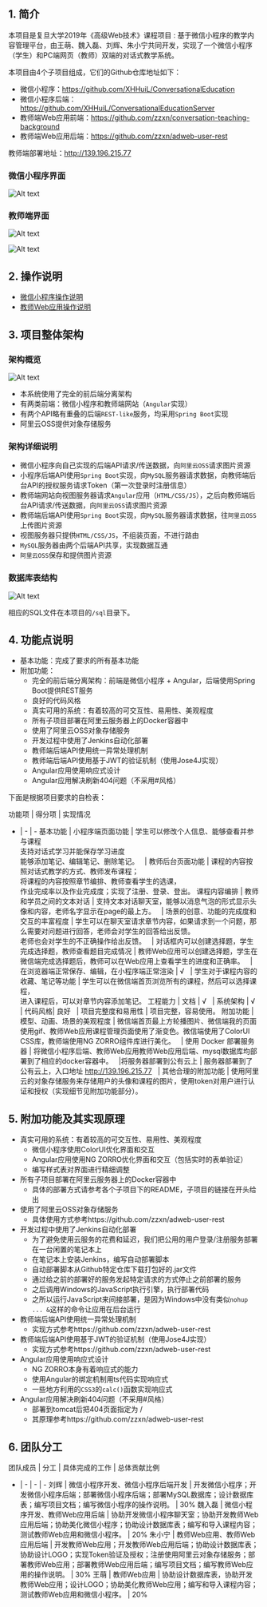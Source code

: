 ## 1. 简介

本项目是复旦大学2019年《高级Web技术》课程项目 : 基于微信小程序的教学内容管理平台，由王萌、魏入磊、刘辉、朱小宁共同开发，实现了一个微信小程序（学生）和PC端网页（教师）双端的对话式教学系统。

本项目由4个子项目组成，它们的Github仓库地址如下：

* 微信小程序：https://github.com/XHHuiL/ConversationalEducation
* 微信小程序后端：https://github.com/XHHuiL/ConversationalEducationServer
* 教师端Web应用前端：https://github.com/zzxn/conversation-teaching-background
* 教师端Web应用后端：https://github.com/zzxn/adweb-user-rest

教师端部署地址：http://139.196.215.77

### 微信小程序界面

![Alt text](assets/wechatapplet.jpg)

### 教师端界面

![Alt text](assets/1561095837141.png)

![Alt text](assets/1561096043823.png)


## 2. 操作说明

* [微信小程序操作说明](微信小程序的操作说明.md "微信小程序操作说明")
* [教师Web应用操作说明](对话式教学系统教师端操作说明.md "微信小程序操作说明")


## 3. 项目整体架构

### 架构概览

![Alt text](assets/sys-structure.png)

* 本系统使用了完全的前后端分离架构
* 有两类前端：微信小程序和教师端网站（```Angular```实现）
* 有两个API略有重叠的后端```REST-like```服务，均采用```Spring Boot```实现
* 阿里云OSS提供对象存储服务

### 架构详细说明

* 微信小程序向自己实现的后端API请求/传送数据，向```阿里云OSS```请求图片资源
* 小程序后端API使用```Spring Boot```实现，向```MySQL```服务器请求数据，向教师端后台API的授权服务请求Token（第一次登录时注册信息）
* 教师端网站向视图服务器请求```Angular```应用（```HTML/CSS/JS```），之后向教师端后台API请求/传送数据，向```阿里云OSS```请求图片资源
* 教师端后端API使用```Spring Boot```实现，向```MySQL```服务器请求数据，往```阿里云OSS```上传图片资源
* 视图服务器只提供```HTML/CSS/JS```，不组装页面，不进行路由
* ```MySQL```服务器由两个后端API共享，实现数据互通
* ```阿里云OSS```保存和提供图片资源

### 数据库表结构

![Alt text](assets/dababase-digram.png)

相应的SQL文件在本项目的```/sql```目录下。

## 4. 功能点说明

* 基本功能：完成了要求的所有基本功能
* 附加功能：
    * 完全的前后端分离架构：前端是微信小程序 + Angular，后端使用Spring Boot提供REST服务
    * 良好的代码风格
    * 真实可用的系统：有着较高的可交互性、易用性、美观程度
    * 所有子项目部署在阿里云服务器上的Docker容器中
    * 使用了阿里云OSS对象存储服务
    * 开发过程中使用了Jenkins自动化部署
    * 教师端后端API使用统一异常处理机制
    * 教师端后端API使用基于JWT的验证机制（使用Jose4J实现）
    * Angular应用使用响应式设计
    * Angular应用解决刷新404问题（不采用#风格）
    
下面是根据项目要求的自检表：

功能项 | 得分项 |	实现情况
- | - | -
基本功能	 | 小程序端页面功能 | 学生可以修改个人信息、能够查看并参与课程<br>支持对话式学习并能保存学习进度<br>能够添加笔记、编辑笔记、删除笔记。
&nbsp; | 教师后台页面功能 | 课程的内容按照对话式教学的方式、教师发布课程；<br>将课程的内容按照章节编排、教师查看学生的选课，<br>作业完成率以及作业完成度；实现了注册、登录、登出。
课程内容编排 | 教师和学员之间的文本对话 | 支持文本对话聊天室，能够以消息气泡的形式显示头像和内容，老师名字显示在page的最上方。
&nbsp; | 场景的创意、功能的完成度和交互的丰富程度 | 学生可以在聊天室请求章节内容，如果请求到一个问题，那么需要对问题进行回答，老师会对学生的回答给出反馈。<br>老师也会对学生的不正确操作给出反馈。
&nbsp; | 对话框内可以创建选择题，学生完成选择题，教师查看题目完成情况 | 教师Web应用可以创建选择题，学生在微信端完成选择题后，教师可以在Web应用上查看学生的进度和正确率。
&nbsp; | 在浏览器端正常保存、编辑，在小程序端正常渲染 | √
&nbsp; | 学生对于课程内容的收藏、笔记等功能 | 学生可以在微信端首页浏览所有的课程，然后可以选择课程，<br>进入课程后，可以对章节内容添加笔记。
工程能力	| 文档 | √
&nbsp; | 系统架构 | √
&nbsp; | 代码风格| 良好
&nbsp; | 项目完整度和易用性 | 项目完整，容易使用。
附加功能	| 模型、动画、场景的美观程度	| 微信端首页最上方轮播图片、微信端我的页面使用gif、教师Web应用课程管理页面使用了渐变色。微信端使用了ColorUI CSS库，教师端使用NG ZORRO组件库进行美化。
&nbsp; | 使用 Docker 部署服务器	 | 将微信小程序后端、教师Web应用教师Web应用后端、mysql数据库均部署到了相应的docker容器中。
&nbsp; |将服务器部署到公有云上 |	服务器部署到了公有云上，入口地址 http://139.196.215.77
&nbsp; | 其他合理的附加功能 |	使用阿里云的对象存储服务来存储用户的头像和课程的图片，使用token对用户进行认证和授权（实现细节见附加功能部分）。

## 5. 附加功能及其实现原理

* 真实可用的系统：有着较高的可交互性、易用性、美观程度
    * 微信小程序使用ColorUI优化界面和交互
    * Angular应用使用NG ZORRO优化界面和交互（包括实时的表单验证）
    * 编写样式表对界面进行精细调整
* 所有子项目部署在阿里云服务器上的Docker容器中
    * 具体的部署方式请参考各个子项目下的README，子项目的链接在开头给出
* 使用了阿里云OSS对象存储服务
    * 具体使用方式参考https://github.com/zzxn/adweb-user-rest
* 开发过程中使用了Jenkins自动化部署
    * 为了避免使用云服务的花费和延迟，我们把公用的用户登录/注册服务部署在一台闲置的笔记本上
    * 在笔记本上安装Jenkins，编写自动部署脚本
    * 自动部署脚本从Github特定仓库下载打包好的.jar文件
    * 通过给之前的部署好的服务发起特定请求的方式停止之前部署的服务
    * 之后调用Windows的JavaScript执行引擎，执行部署代码
    * 之所以运行JavaScript来间接部署，是因为Windows中没有类似```nohup ... &```这样的命令让应用在后台运行
* 教师端后端API使用统一异常处理机制
    * 实现方式参考https://github.com/zzxn/adweb-user-rest
* 教师端后端API使用基于JWT的验证机制（使用Jose4J实现）
    * 实现方式参考https://github.com/zzxn/adweb-user-rest
* Angular应用使用响应式设计
    * NG ZORRO本身有着响应式的能力
    * 使用Angular的绑定机制用ts代码实现响应式
    * 一些地方利用的```CSS3```的```calc()```函数实现响应式
* Angular应用解决刷新404问题（不采用#风格）
    * 部署到tomcat后把404页面指定为 / 
    * 其原理参考https://github.com/zzxn/adweb-user-rest

## 6. 团队分工

团队成员 | 分工 | 具体完成的工作 | 总体贡献比例
- | - | - | -
刘辉 | 微信小程序开发、微信小程序后端开发 | 开发微信小程序；开发微信小程序后端；部署微信小程序后端；部署MySQL数据库；设计数据库表；编写项目文档；编写微信小程序的操作说明。 | 30%
魏入磊 | 微信小程序开发、教师Web应用后端 | 协助开发微信小程序聊天室；协助开发教师Web应用后端；协助美化微信小程序；协助设计数据库表；编写和导入课程内容；测试教师Web应用和微信小程序。 | 20%
朱小宁 | 教师Web应用、教师Web应用后端 | 开发教师Web应用；开发教师Web应用后端；协助设计数据库表；协助设计LOGO；实现Token验证及授权；注册使用阿里云对象存储服务；部署教师Web应用；部署教师Web应用后端；编写项目文档；编写教师Web应用的操作说明。 | 30%
王萌 | 教师Web应用 | 协助设计数据库表，协助开发教师Web应用；设计LOGO；协助美化教师Web应用；编写和导入课程内容；测试教师Web应用和微信小程序。  | 20%

